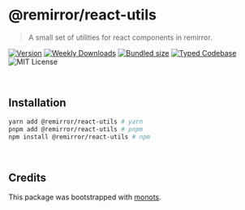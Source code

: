 # @remirror/react-utils

> A small set of utilities for react components in remirror.

[![Version][version]][npm] [![Weekly Downloads][downloads-badge]][npm]
[![Bundled size][size-badge]][size] [![Typed Codebase][typescript]](./src/index.ts)
![MIT License][license]

[version]: https://flat.badgen.net/npm/v/@remirror/react-utils
[npm]: https://npmjs.com/package/@remirror/react-utils
[license]: https://flat.badgen.net/badge/license/MIT/purple
[size]: https://bundlephobia.com/result?p=@remirror/react-utils
[size-badge]: https://flat.badgen.net/bundlephobia/minzip/@remirror/react-utils
[typescript]: https://flat.badgen.net/badge/icon/TypeScript?icon=typescript&label
[downloads-badge]: https://badgen.net/npm/dw/@remirror/react-utils/red?icon=npm

<br />

## Installation

```bash
yarn add @remirror/react-utils # yarn
pnpm add @remirror/react-utils # pnpm
npm install @remirror/react-utils # npm
```

<br />

## Credits

This package was bootstrapped with [monots].

[monots]: https://github.com/monots/monots
